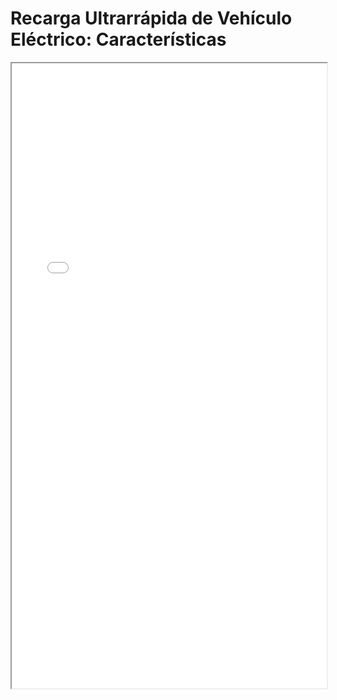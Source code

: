 
# Recarga Ultrarrápida de Vehículo Eléctrico: Características

<iframe src="../Recarga Ultrarrápida de Vehículo Eléctrico: Características.pdf" width="100%" height="1000px"></iframe>


